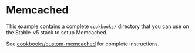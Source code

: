 # Memcached

This example contains a complete `cookbooks/` directory that you can use on the
Stable-v5 stack to setup Memcached.

See [cookbooks/custom-memcached](cookbooks/custom-memcached/README.md) for complete
instructions.
